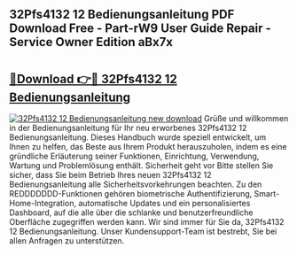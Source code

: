 ## 32Pfs4132 12 Bedienungsanleitung PDF Download Free - Part-rW9 User Guide Repair - Service Owner Edition aBx7x

# <h2><a href="http://df3ttho.blite.top/?on=32Pfs4132+12+Bedienungsanleitung">🔗Download 👉🔴 32Pfs4132 12 Bedienungsanleitung</a></h2>

[![32Pfs4132 12 Bedienungsanleitung new download](https://i.imgur.com/lujVjoI.png)](http://df3ttho.blite.top/?on=32Pfs4132+12+Bedienungsanleitung)
Grüße und willkommen in der Bedienungsanleitung für Ihr neu erworbenes 32Pfs4132 12 Bedienungsanleitung. Dieses Handbuch wurde speziell entwickelt, um Ihnen zu helfen, das Beste aus Ihrem Produkt herauszuholen, indem es eine gründliche Erläuterung seiner Funktionen, Einrichtung, Verwendung, Wartung und Problemlösung enthält. Sicherheit geht vor Bitte stellen Sie sicher, dass Sie beim Betrieb Ihres neuen 32Pfs4132 12 Bedienungsanleitung alle Sicherheitsvorkehrungen beachten. Zu den REDDDDDDD-Funktionen gehören biometrische Authentifizierung, Smart-Home-Integration, automatische Updates und ein personalisiertes Dashboard, auf die alle über die schlanke und benutzerfreundliche Oberfläche zugegriffen werden kann. Wir sind immer für Sie da, 32Pfs4132 12 Bedienungsanleitung. Unser Kundensupport-Team ist bestrebt, Sie bei allen Anfragen zu unterstützen.
